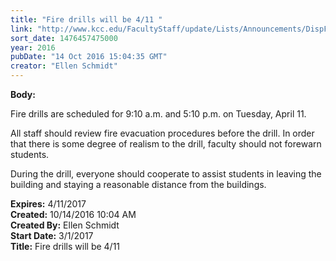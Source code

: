 ```yaml
---
title: "​Fire drills will be 4/11 "
link: "http://www.kcc.edu/FacultyStaff/update/Lists/Announcements/DispForm.aspx?ID=2311"
sort_date: 1476457475000
year: 2016
pubDate: "14 Oct 2016 15:04:35 GMT"
creator: "Ellen Schmidt"
---
```


<div><b>Body:</b> <div class="ExternalClassDB9BAD9F501B4ACA8578178FF53050B4"><p>​Fire drills are scheduled for 9:10 a.m. and 5:10 p.m. on Tuesday, April 11.</p>
<p>All staff should review fire evacuation procedures before the drill. In order that there is some degree of realism to the drill, faculty should not forewarn students. </p>
<p>During the drill, everyone should cooperate to assist students in leaving the building and staying a reasonable distance from the buildings.</p></div></div>
<div><b>Expires:</b> 4/11/2017</div>
<div><b>Created:</b> 10/14/2016 10:04 AM</div>
<div><b>Created By:</b> Ellen Schmidt</div>
<div><b>Start Date:</b> 3/1/2017</div>
<div><b>Title:</b> ​Fire drills will be 4/11 </div>
